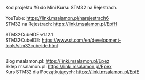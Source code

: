 Kod projektu #6 do Mini Kursu STM32 na Rejestrach.<br>
<br>
YouTube: https://linki.msalamon.pl/narejestrach6 <br>
STM32 na Rejestrach: https://linki.msalamon.pl/EpfH
<br><br>
STM32CubeIDE v1.12.1<br>
STM32CubeIDE: https://www.st.com/en/development-tools/stm32cubeide.html <br><br>

Blog msalamon.pl: https://linki.msalamon.pl/Epez <br>
Sklep msalamon.pl: https://linki.msalamon.pl/Epex <br>
Kurs STM32 dla Początkujących: https://linki.msalamon.pl/EpfE <br>